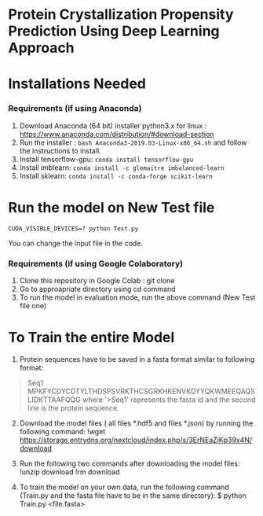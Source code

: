 # Protein Crystallization Propensity Prediction Using Deep Learning Approach

# Installations Needed

### Requirements (if using Anaconda)

1. Download Anaconda (64 bit) installer python3.x for linux : https://www.anaconda.com/distribution/#download-section
2. Run the installer : `bash Anaconda3-2019.03-Linux-x86_64.sh` and follow the instructions to install.
3. Install tensorflow-gpu: `conda install tensorflow-gpu`
4. Install imblearn: `conda install -c glemaitre imbalanced-learn`
5. Install sklearn: `conda install -c conda-forge scikit-learn`
<!-- 
# Run the model in Train Mode
  `CUDA_VISIBLE_DEVICES=? python Train.py` -->
  
# Run the model on New Test file
  `CUDA_VISIBLE_DEVICES=? python Test.py`

You can change the input file in the code.

### Requirements (if using Google Colaboratory)

1. Clone this repository in Google Colab : git clone 
2. Go to approapriate directory using cd command
3. To run the model in evaluation mode, run the above command (New Test file one)

# To Train the entire Model

1. Protein sequences have to be saved in a fasta format similar to following format:
>Seq1
MPKFYCDYCDTYLTHDSPSVRKTHCSGRKHKENVKDYYQKWMEEQAQSLIDKTTAAFQQG
where '>Seq1' represents the fasta id and the second line is the protein sequence.

2. Download the model files ( all files *.hdf5 and files *.json) by running the following command:
!wget https://storage.entrydns.org/nextcloud/index.php/s/3ErNEaZiKp39x4N/download

3. Run the following two commands after downloading the model files:
!unzip download
!rm download

4. To train the model on your own data, run the following command (Train.py and the fasta file have to be in the same directory):
$ python Train.py <file.fasta>

